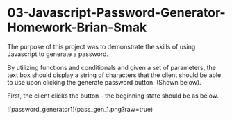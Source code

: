 # 03-Javascript-Password-Generator-Homework-Brian-Smak

The purpose of this project was to demonstrate the skills of using Javascript to generate a password.<p>
By utilizing functions and conditionals and given a set of parameters, the text box should display a string of characters that the client should be able to use upon clicking the generate password button. (Shown below).<p>
  <p>
  <p>
  First, the client clicks the button - the beginning state should be as below.<p>
  ![password_generator1](pass_gen_1.png?raw=true)
<!--stackedit_data:
eyJoaXN0b3J5IjpbNzI5NDI5MDE4XX0=
-->